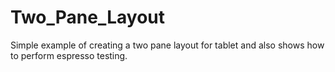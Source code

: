 # Two_Pane_Layout
Simple example of creating a two pane layout for tablet and also shows how to perform espresso testing. 
